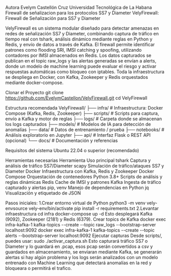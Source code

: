 Autora
Evelym Castellón Cruz
Universidad Tecnológica de La Habana
Firewall de señalizacion para los protocolos SS7 y Diameter 
VelyFirewall: Firewall de Señalización para SS7 y Diameter

VelyFirewall es un sistema modular diseñado para detectar amenazas en redes de señalización SS7 y Diameter, combinando captura de tráfico en tiempo real con tshark, análisis dinámico mediante reglas en Python y Redis, y envío de datos a través de Kafka. El firewall permite identificar patrones como flooding SRI, IMSI catching y spoofing, utilizando contadores por IMSI almacenados en Redis. Los datos capturados se publican en el topic raw_logs y las alertas generadas se envían a alerts, donde un modelo de machine learning puede evaluar el riesgo y activar respuestas automáticas como bloqueo con iptables. Toda la infraestructura se despliega en Docker, con Kafka, Zookeeper y Redis orquestados mediante docker-compose.

Clonar el Proyecto
git clone https://github.com/EvelymCastellon/VelyFirewall.git
cd VelyFirewall

Estructura recomendada
VelyFirewall/
├── infra/             # Infraestructura: Docker Compose (Kafka, Redis, Zookeeper)
├── scripts/           # Scripts para captura, envío a Kafka y motor de reglas
├── logs/              # Carpeta donde se almacenan los logs capturados
├── models/            # Modelos de IA para detección de anomalías
├── data/              # Datos de entrenamiento / prueba
├── notebooks/         # Análisis exploratorio en Jupyter
├── api/               # Interfaz Flask o REST API (opcional)
└── docs/              # Documentación y referencias

Requisitos del sistema
Ubuntu 22.04 o superior (recomendado)

Herramientas necesarias
Herramienta	Uso principal
tshark	Captura y análisis de tráfico SS7/Diameter
scapy	Simulación de tráfico/ataques SS7 y Diameter
Docker	Infraestructura con Kafka, Redis y Zookeeper
Docker Compose	Orquestación de contenedores
Python 3.8+	Scripts de análisis y reglas dinámicas
Redis	Cache de IMSI y patrones
Kafka	Ingesta de tráfico capturado y alertas
pip, venv	Manejo de dependencias en Python
jq	Visualización y etiquetado de JSON

Pasos iniciales:
1.Crear entorno virtual de Python
python3 -m venv vely-envsource vely-env/bin/activate
pip install -r requirements.txt
2.Levantar infraestructura
cd infra
docker-compose up -d
Esto desplegará Kafka (9092), Zookeeper (2181) y Redis (6379).
Crear topics de Kafka
docker exec infra-kafka-1 kafka-topics --create --topic raw_logs --bootstrap-server localhost:9092
docker exec infra-kafka-1 kafka-topics --create --topic alerts --bootstrap-server localhost:9092
Ejecutar capturas
Desde scripts/, puedes usar:
sudo ./activar_captura.sh
Esto capturará tráfico SS7 o Diameter y lo guardará en .pcap, esos pcap serán convertidos a csv y guardados en almacenamiento, se enviaran mediante Kafka, se generarán alertas si hay algún problema y los logs serán analizados con un modelo entrenado con Machine Learning que detectará anomalías en la red y bloqueara o permitirá el trafico.
